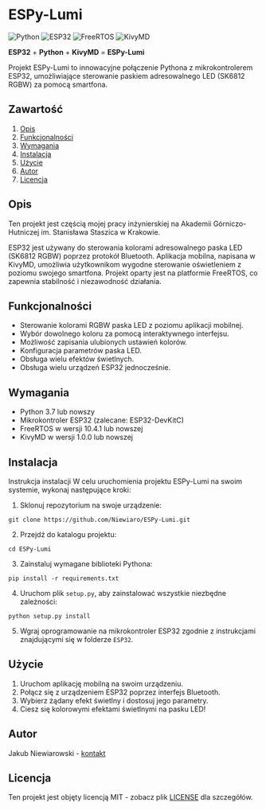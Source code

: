 # ESPy-Lumi

![Python](https://img.shields.io/badge/Python-3.7%2B-blue)
![ESP32](https://img.shields.io/badge/ESP32-DevKitC-orange)
![FreeRTOS](https://img.shields.io/badge/FreeRTOS-v10.4.1-green)
![KivyMD](https://img.shields.io/badge/KivyMD-v1.0.0-yellow)

**ESP32** + **Python** + **KivyMD** = **ESPy-Lumi**

Projekt ESPy-Lumi to innowacyjne połączenie Pythona z mikrokontrolerem ESP32, umożliwiające sterowanie paskiem adresowalnego LED (SK6812 RGBW) za pomocą smartfona.

## Zawartość
1. [Opis](#opis)
2. [Funkcjonalności](#funkcjonalności)
3. [Wymagania](#wymagania)
4. [Instalacja](#instalacja)
5. [Użycie](#użycie)
6. [Autor](#autor)
7. [Licencja](#licencja)

## Opis

Ten projekt jest częścią mojej pracy inżynierskiej na Akademii Górniczo-Hutniczej im. Stanisława Staszica w Krakowie.

ESP32 jest używany do sterowania kolorami adresowalnego paska LED (SK6812 RGBW) poprzez protokół Bluetooth. Aplikacja mobilna, napisana w KivyMD, umożliwia użytkownikom wygodne sterowanie oświetleniem z poziomu swojego smartfona. Projekt oparty jest na platformie FreeRTOS, co zapewnia stabilność i niezawodność działania.

## Funkcjonalności

- Sterowanie kolorami RGBW paska LED z poziomu aplikacji mobilnej.
- Wybór dowolnego koloru za pomocą interaktywnego interfejsu.
- Możliwość zapisania ulubionych ustawień kolorów.
- Konfiguracja parametrów paska LED.
- Obsługa wielu efektów świetlnych.
- Obsługa wielu urządzeń ESP32 jednocześnie.

## Wymagania

- Python 3.7 lub nowszy
- Mikrokontroler ESP32 (zalecane: ESP32-DevKitC)
- FreeRTOS w wersji 10.4.1 lub nowszej
- KivyMD w wersji 1.0.0 lub nowszej

## Instalacja

Instrukcja instalacji
W celu uruchomienia projektu ESPy-Lumi na swoim systemie, wykonaj następujące kroki:

1. Sklonuj repozytorium na swoje urządzenie:

```
git clone https://github.com/Niewiaro/ESPy-Lumi.git
```

2. Przejdź do katalogu projektu:

```
cd ESPy-Lumi
```

3. Zainstaluj wymagane biblioteki Pythona:

```
pip install -r requirements.txt
```

4. Uruchom plik `setup.py`, aby zainstalować wszystkie niezbędne zależności:

```
python setup.py install
```

5. Wgraj oprogramowanie na mikrokontroler ESP32 zgodnie z instrukcjami znajdującymi się w folderze `ESP32`.

## Użycie

1. Uruchom aplikację mobilną na swoim urządzeniu.
2. Połącz się z urządzeniem ESP32 poprzez interfejs Bluetooth.
3. Wybierz żądany efekt świetlny i dostosuj jego parametry.
4. Ciesz się kolorowymi efektami świetlnymi na pasku LED!

## Autor

Jakub Niewiarowski - [kontakt](mailto:niewiarowski.kuba@gmail.com)

## Licencja

Ten projekt jest objęty licencją MIT - zobacz plik [LICENSE](LICENSE) dla szczegółów.
